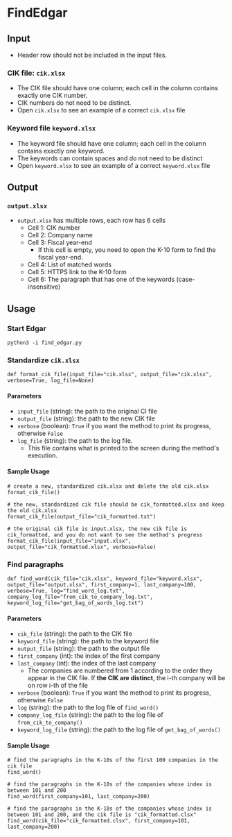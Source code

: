 # FindEdgar
## Input
- Header row should not be included in the input files.
### CIK file: ```cik.xlsx```
- The CIK file should have one column; each cell in the column contains exactly one CIK number.
- CIK numbers do not need to be distinct.
- Open ```cik.xlsx``` to see an example of a correct ```cik.xlsx``` file
### Keyword file ```keyword.xlsx```
- The keyword file should have one column; each cell in the column contains exactly one keyword.
- The keywords can contain spaces and do not need to be distinct
- Open ```keyword.xlsx``` to see an example of a correct ```keyword.xlsx``` file 
## Output
### ```output.xlsx```
- ```output.xlsx``` has multiple rows, each row has 6 cells
    - Cell 1: CIK number
    - Cell 2: Company name
    - Cell 3: Fiscal year-end
        - If this cell is empty, you need to open the K-10 form to find the fiscal year-end.
    - Cell 4: List of matched words
    - Cell 5: HTTPS link to the K-10 form
    - Cell 6: The paragraph that has one of the keywords (case-insensitive)
## Usage
### Start Edgar
```python3 -i find_edgar.py```
### Standardize ```cik.xlsx```
```def format_cik_file(input_file="cik.xlsx", output_file="cik.xlsx", verbose=True, log_file=None)```
#### Parameters
- ```input_file``` (string): the path to the original CI file
- ```output_file``` (string): the path to the new CIK file
- ```verbose``` (boolean): ```True``` if you want the method to print its progress, otherwise ```False```
- ```log_file``` (string): the path to the log file. 
    - This file contains what is printed to the screen during the method's execution.
#### Sample Usage
```
# create a new, standardized cik.xlsx and delete the old cik.xlsx
format_cik_file()

# the new, standardized cik file should be cik_formatted.xlsx and keep the old cik.xlsx
format_cik_file(output_file="cik_formatted.txt")

# the original cik file is input.xlsx, the new cik file is cik_formatted, and you do not want to see the method's progress
format_cik_file(input_file="input.xlsx", output_file="cik_formatted.xlsx", verbose=False)
```
### Find paragraphs
```def find_word(cik_file="cik.xlsx", keyword_file="keyword.xlsx", output_file="output.xlsx", first_company=1, last_company=100, verbose=True, log="find_word_log.txt", company_log_file="from_cik_to_company_log.txt", keyword_log_file="get_bag_of_words_log.txt")```
#### Parameters
- ```cik_file``` (string): the path to the CIK file
- ```keyword_file``` (string): the path to the keyword file
- ```output_file``` (string): the path to the output file
- ```first_company``` (int): the index of the first company
- ```last_company``` (int): the index of the last company
    - The companies are numbered from 1 according to the order they appear in the CIK file. If **the CIK are distinct**, the i-th company will be on row i-th of the file 
- ```verbose``` (boolean): ```True``` if you want the method to print its progress, otherwise ```False```
- ```log``` (string): the path to the log file of ```find_word()```
- ```company_log_file``` (string): the path to the log file of ```from_cik_to_company()```
- ```keyword_log_file``` (string): the path to the log file of ```get_bag_of_words()```
#### Sample Usage
```
# find the paragraphs in the K-10s of the first 100 companies in the cik file
find_word()

# find the paragraphs in the K-10s of the companies whose index is between 101 and 200
find_word(first_company=101, last_company=200)

# find the paragraphs in the K-10s of the companies whose index is between 101 and 200, and the cik file is "cik_formatted.clsx"
find_word(cik_file="cik_formatted.clsx", first_company=101, last_company=200)
```

